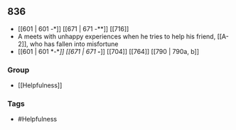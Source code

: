 ## 836
- [[601 | 601 -*]] [[671 | 671 -**]] [[716]] 
- A meets with unhappy experiences when he tries to help his friend, [[A-2]], who has fallen into misfortune
- [[601 | 601 *-**]] [[671 | 671 **-***]] [[704]] [[764]] [[790 | 790a, b]] 


### Group
- [[Helpfulness]]

### Tags
- #Helpfulness

